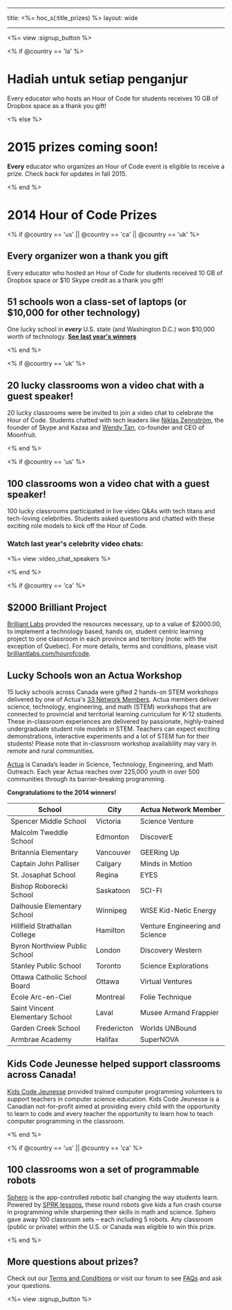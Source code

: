 * * *

title: <%= hoc_s(:title_prizes) %> layout: wide

* * *

<%= view :signup_button %>

<% if @country == 'la' %>

# Hadiah untuk setiap penganjur

Every educator who hosts an Hour of Code for students receives 10 GB of Dropbox space as a thank you gift!

<% else %>

# 2015 prizes coming soon!

**Every** educator who organizes an Hour of Code event is eligible to receive a prize. Check back for updates in fall 2015.

<% end %>

# 2014 Hour of Code Prizes

<% if @country == 'us' || @country == 'ca' || @country == 'uk' %> <a id="gift_code"></a>

## Every organizer won a thank you gift

Every educator who hosted an Hour of Code for students received 10 GB of Dropbox space or $10 Skype credit as a thank you gift!

## 51 schools won a class-set of laptops (or $10,000 for other technology)

One lucky school in ***every*** U.S. state (and Washington D.C.) won $10,000 worth of technology. [**See last year's winners**](http://codeorg.tumblr.com/post/104109522378/prize-winners)

<% end %>

<% if @country == 'uk' %>

<a id="video_chat"></a>

## 20 lucky classrooms won a video chat with a guest speaker!

20 lucky classrooms were be invited to join a video chat to celebrate the Hour of Code. Students chatted with tech leaders like [Niklas Zennström](https://www.youtube.com/watch?v=28Uiam6mFeI), the founder of Skype and Kazaa and [Wendy Tan](https://www.youtube.com/watch?v=Xzh54UPe4qg), co-founder and CEO of Moonfruit.

<% end %>

<% if @country == 'us' %>

<a id="video_chat"></a>

## 100 classrooms won a video chat with a guest speaker!

100 lucky classrooms participated in live video Q&As with tech titans and tech-loving celebrities. Students asked questions and chatted with these exciting role models to kick off the Hour of Code.

### Watch last year's celebrity video chats:

<%= view :video_chat_speakers %>

<% end %>

<% if @country == 'ca' %>

<a id="brilliant_project"></a>

## $2000 Brilliant Project

[Brilliant Labs](http://brilliantlabs.com/hourofcode) provided the resources necessary, up to a value of $2000.00, to implement a technology based, hands on, student centric learning project to one classroom in each province and territory (note: with the exception of Quebec). For more details, terms and conditions, please visit [brilliantlabs.com/hourofcode](http://brilliantlabs.com/hourofcode).

<a id="actua_workshop"></a>

## Lucky Schools won an Actua Workshop

15 lucky schools across Canada were gifted 2 hands-on STEM workshops delivered by one of Actua's [33 Network Members](http://www.actua.ca/about-members/). Actua members deliver science, technology, engineering, and math (STEM) workshops that are connected to provincial and territorial learning curriculum for K-12 students. These in-classroom experiences are delivered by passionate, highly-trained undergraduate student role models in STEM. Teachers can expect exciting demonstrations, interactive experiments and a lot of STEM fun for their students! Please note that in-classroom workshop availability may vary in remote and rural communities.

[Actua](http://actua.ca/) is Canada’s leader in Science, Technology, Engineering, and Math Outreach. Each year Actua reaches over 225,000 youth in over 500 communities through its barrier-breaking programming.

**Congratulations to the 2014 winners!**

| School                          | City        | Actua Network Member            |
| ------------------------------- | ----------- | ------------------------------- |
| Spencer Middle School           | Victoria    | Science Venture                 |
| Malcolm Tweddle School          | Edmonton    | DiscoverE                       |
| Britannia Elementary            | Vancouver   | GEERing Up                      |
| Captain John Palliser           | Calgary     | Minds in Motion                 |
| St. Josaphat School             | Regina      | EYES                            |
| Bishop Roborecki School         | Saskatoon   | SCI-FI                          |
| Dalhousie Elementary School     | Winnipeg    | WISE Kid-Netic Energy           |
| Hillfield Strathallan College   | Hamilton    | Venture Engineering and Science |
| Byron Northview Public School   | London      | Discovery Western               |
| Stanley Public School           | Toronto     | Science Explorations            |
| Ottawa Catholic School Board    | Ottawa      | Virtual Ventures                |
| École Arc-en-Ciel               | Montreal    | Folie Technique                 |
| Saint Vincent Elementary School | Laval       | Musee Armand Frappier           |
| Garden Creek School             | Fredericton | Worlds UNBound                  |
| Armbrae Academy                 | Halifax     | SuperNOVA                       |

<a id="kids_code"></a>

## Kids Code Jeunesse helped support classrooms across Canada!

[Kids Code Jeunesse](http://www.kidscodejeunesse.org) provided trained computer programming volunteers to support teachers in computer science education. Kids Code Jeunesse is a Canadian not-for-profit aimed at providing every child with the opportunity to learn to code and every teacher the opportunity to learn how to teach computer programming in the classroom.

<% end %>

<% if @country == 'us' || @country == 'ca' %>

<a id="programmable_robots"></a>

## 100 classrooms won a set of programmable robots

[Sphero](http://www.gosphero.com/) is the app-controlled robotic ball changing the way students learn. Powered by [SPRK lessons](http://www.gosphero.com/education/), these round robots give kids a fun crash course in programming while sharpening their skills in math and science. Sphero gave away 100 classroom sets – each including 5 robots. Any classroom (public or private) within the U.S. or Canada was eligible to win this prize.

<% end %>

<a id="more_questions"></a>

## More questions about prizes?

Check out our [Terms and Conditions](<%= resolve_url('https://code.org/tos') %>) or visit our forum to see [FAQs](http://support.code.org) and ask your questions.

<%= view :signup_button %>